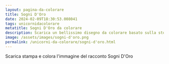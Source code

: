 ```yaml
---
layout: pagina-da-colorare
title: Sogni D'Oro
date: 2024-02-09T18:30:53.008041
tags: unicornidacolorare
metatitle: Sogni D'Oro da colorare
description: Scarica un bellissimo disegno da colorare basato sulla storia Sogni D'Oro
image: /assets/images/sogni-d'oro.png
permalink: /unicorni-da-colorare/sogni-d'oro.html
---
```

Scarica stampa e colora l'immagine del racconto Sogni D'Oro
